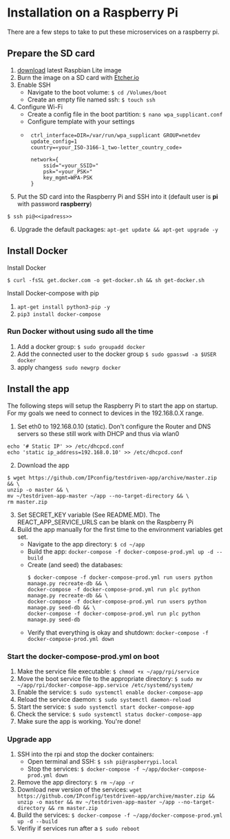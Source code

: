 # Installation on a Raspberry Pi
There are a few steps to take to put these microservices on a raspberry pi.
## Prepare the SD card
1. [download](https://downloads.raspberrypi.org/raspbian_lite_latest) latest Raspbian Lite image
2. Burn the image on a SD card with [Etcher.io](https://etcher.io)
3. Enable SSH
    - Navigate to the boot volume: `$ cd /Volumes/boot`
    - Create an empty file named ssh: `$ touch ssh`
4. Configure Wi-Fi
    - Create a config file in the boot partition: `$ nano wpa_supplicant.conf`
    - Configure template with your settings
    -  ```
        ctrl_interface=DIR=/var/run/wpa_supplicant GROUP=netdev
        update_config=1
        country=«your_ISO-3166-1_two-letter_country_code»
        
        network={
            ssid="«your_SSID»"
            psk="«your_PSK»"
            key_mgmt=WPA-PSK
        }
        ```
5. Put the SD card into the Raspberry Pi and SSH into it (default user is **pi** with password **raspberry**)
```
$ ssh pi@<<ipadress>>
```
6. Upgrade the default packages: `apt-get update && apt-get upgrade -y`

## Install Docker
Install Docker

```
$ curl -fsSL get.docker.com -o get-docker.sh && sh get-docker.sh
```
Install Docker-compose with pip
1. `apt-get install python3-pip -y`
2. `pip3 install docker-compose`

### Run Docker without using sudo all the time
1. Add a docker group: `$ sudo groupadd docker`
2. Add the connected user to the docker group `$ sudo gpasswd -a $USER docker`
3. apply changes`$ sudo newgrp docker`


## Install the app
The following steps will setup the Raspberry Pi to start the app on startup. For my goals we need to connect to devices in the 192.168.0.X range.
1. Set eth0 to 192.168.0.10 (static). Don't configure the Router and DNS servers so these still work with DHCP and thus via wlan0
```
echo '# Static IP' >> /etc/dhcpcd.conf
echo 'static ip_address=192.168.0.10' >> /etc/dhcpcd.conf
```
2. Download the app
```
$ wget https://github.com/IPconfig/testdriven-app/archive/master.zip && \
unzip -o master && \
mv ~/testdriven-app-master ~/app --no-target-directory && \
rm master.zip
```
3. Set SECRET_KEY variable (See README.MD). The REACT_APP_SERVICE_URLS can be blank on the Raspberry Pi
4. Build the app manually for the first time to the environment variables get set.
   - Navigate to the app directory: `$ cd ~/app`
   - Build the app: `docker-compose -f docker-compose-prod.yml up -d --build`
   - Create (and seed) the databases: 
        ```
        $ docker-compose -f docker-compose-prod.yml run users python manage.py recreate-db && \
        docker-compose -f docker-compose-prod.yml run plc python manage.py recreate-db && \
        docker-compose -f docker-compose-prod.yml run users python manage.py seed-db && \
        docker-compose -f docker-compose-prod.yml run plc python manage.py seed-db
        ```
   - Verify that everything is okay and shutdown: `docker-compose -f docker-compose-prod.yml down`

### Start the docker-compose-prod.yml on boot
1. Make the service file executable: `$ chmod +x ~/app/rpi/service`
2. Move the boot service file to the appropriate directory: `$ sudo mv ~/app/rpi/docker-compose-app.service /etc/systemd/system/`
3. Enable the service: `$ sudo systemctl enable docker-compose-app`
4. Reload the service daemon: `$ sudo systemctl daemon-reload`
5. Start the service: `$ sudo systemctl start docker-compose-app`
6. Check the service: `$ sudo systemctl status docker-compose-app`
7. Make sure the app is working. You're done!


### Upgrade app
1. SSH into the rpi and stop the docker containers: 
   - Open terminal and SSH: `$ ssh pi@raspberrypi.local`
   - Stop the services: `$ docker-compose -f ~/app/docker-compose-prod.yml down`
2. Remove the app directory: `$ rm ~/app -r`
3. Download new version of the services: `wget https://github.com/IPconfig/testdriven-app/archive/master.zip &&
unzip -o master &&
mv ~/testdriven-app-master ~/app --no-target-directory &&
rm master.zip`
4. Build the services: `$ docker-compose -f ~/app/docker-compose-prod.yml up -d --build`
5. Verifiy if services run after a `$ sudo reboot`